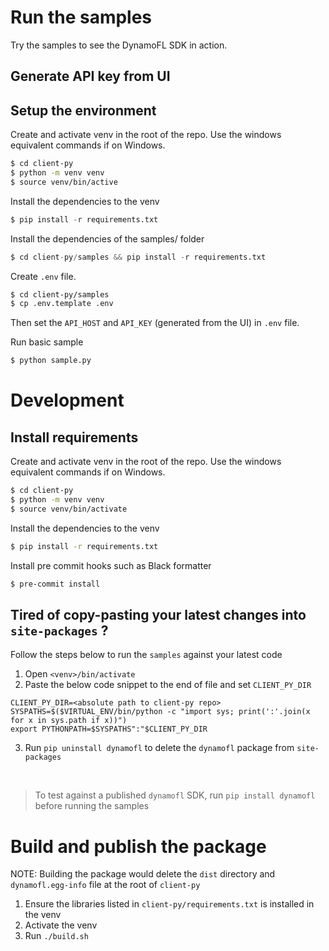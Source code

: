 # Run the samples
Try the samples to see the DynamoFL SDK in action.

## Generate API key from UI

## Setup the environment
Create and activate venv in the root of the repo. Use the windows equivalent commands if on Windows.
```bash
$ cd client-py
$ python -m venv venv
$ source venv/bin/active
```

Install the dependencies to the venv
```python
$ pip install -r requirements.txt
```
Install the dependencies of the samples/ folder

```python
$ cd client-py/samples && pip install -r requirements.txt
```

Create `.env` file.
```bash
$ cd client-py/samples
$ cp .env.template .env
```
Then set the `API_HOST` and `API_KEY` (generated from the UI) in `.env` file.

Run basic sample
```bash
$ python sample.py
```

# Development

## Install requirements

Create and activate venv in the root of the repo. Use the windows equivalent commands if on Windows.
```bash
$ cd client-py
$ python -m venv venv
$ source venv/bin/activate
```

Install the dependencies to the venv
```bash
$ pip install -r requirements.txt
```

Install pre commit hooks such as Black formatter
```bash
$ pre-commit install
```

## Tired of copy-pasting your latest changes into `site-packages` ?

Follow the steps below to run the `samples` against your latest code

1. Open `<venv>/bin/activate` 
2. Paste the below code snippet to the end of file and set `CLIENT_PY_DIR` 
```
CLIENT_PY_DIR=<absolute path to client-py repo>
SYSPATHS=$($VIRTUAL_ENV/bin/python -c "import sys; print(':'.join(x for x in sys.path if x))")
export PYTHONPATH=$SYSPATHS":"$CLIENT_PY_DIR
```
3. Run `pip uninstall dynamofl` to delete the `dynamofl` package from `site-packages`

<br>

> To test against a published `dynamofl` SDK, run `pip install dynamofl` before running the samples


# Build and publish the package

NOTE: Building the package would delete the `dist` directory and `dynamofl.egg-info` file at the root of `client-py`

1. Ensure the libraries listed in `client-py/requirements.txt` is installed in the venv
2. Activate the venv
3. Run `./build.sh`